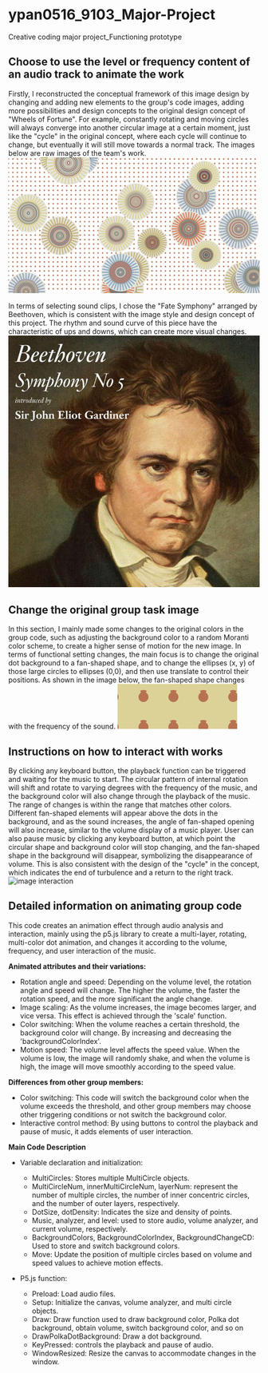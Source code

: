 # ypan0516_9103_Major-Project
Creative coding major project_Functioning prototype

## Choose to use the level or frequency content of an audio track to animate the work
Firstly, I reconstructed the conceptual framework of this image design by changing and adding new elements to the group's code images, adding more possibilities and design concepts to the original design concept of "Wheels of Fortune". For example, constantly rotating and moving circles will always converge into another circular image at a certain moment, just like the "cycle" in the original concept, where each cycle will continue to change, but eventually it will still move towards a normal track. The images below are raw images of the team's work.
![group work image](readmeimages/Image2.png)


In terms of selecting sound clips, I chose the "Fate Symphony" arranged by Beethoven, which is consistent with the image style and design concept of this project. The rhythm and sound curve of this piece have the characteristic of ups and downs, which can create more visual changes.
![Symphony No.5 by Beethoven](readmeimages/Image1.jpg)

## Change the original group task image
In this section, I mainly made some changes to the original colors in the group code, such as adjusting the background color to a random Moranti color scheme, to create a higher sense of motion for the new image. In terms of functional setting changes, the main focus is to change the original dot background to a fan-shaped shape, and to change the ellipses (x, y) of those large circles to ellipses (0,0), and then use translate to control their positions. As shown in the image below, the fan-shaped shape changes with the frequency of the sound.
![group work changed](readmeimages/Image3.png)

## Instructions on how to interact with works
By clicking any keyboard button, the playback function can be triggered and waiting for the music to start. The circular pattern of internal rotation will shift and rotate to varying degrees with the frequency of the music, and the background color will also change through the playback of the music. The range of changes is within the range that matches other colors. Different fan-shaped elements will appear above the dots in the background, and as the sound increases, the angle of fan-shaped opening will also increase, similar to the volume display of a music player. 
User can also pause music by clicking any keyboard button, at which point the circular shape and background color will stop changing, and the fan-shaped shape in the background will disappear, symbolizing the disappearance of volume. This is also consistent with the design of the "cycle" in the concept, which indicates the end of turbulence and a return to the right track.
![image interaction](readmeimages/image4.gif)

## Detailed information on animating group code
This code creates an animation effect through audio analysis and interaction, mainly using the p5.js library to create a multi-layer, rotating, multi-color dot animation, and changes it according to the volume, frequency, and user interaction of the music. 

**Animated attributes and their variations:**
- Rotation angle and speed: Depending on the volume level, the rotation angle and speed will change. The higher the volume, the faster the rotation speed, and the more significant the angle change.
- Image scaling: As the volume increases, the image becomes larger, and vice versa. This effect is achieved through the 'scale' function.
- Color switching: When the volume reaches a certain threshold, the background color will change. By increasing and decreasing the 'backgroundColorIndex'.
- Motion speed: The volume level affects the speed value. When the volume is low, the image will randomly shake, and when the volume is high, the image will move smoothly according to the speed value.

**Differences from other group members:**
- Color switching: This code will switch the background color when the volume exceeds the threshold, and other group members may choose other triggering conditions or not switch the background color.
- Interactive control method: By using buttons to control the playback and pause of music, it adds elements of user interaction.

**Main Code Description**
- Variable declaration and initialization:
  - MultiCircles: Stores multiple MultiCircle objects.
  - MultiCircleNum, innerMultiCircleNum, layerNum: represent the number of multiple circles, the number of inner concentric circles, and the number of outer layers, respectively.
  - DotSize, dotDensity: Indicates the size and density of points.
  - Music, analyzer, and level: used to store audio, volume analyzer, and current volume, respectively.
  - BackgroundColors, BackgroundColorIndex, BackgroundChangeCD: Used to store and switch background colors.
  - Move: Update the position of multiple circles based on volume and speed values to achieve motion effects.

- P5.js function:
  - Preload: Load audio files.
  - Setup: Initialize the canvas, volume analyzer, and multi circle objects.
  - Draw: Draw function used to draw background color, Polka dot background, obtain volume, switch background color, and so on
  - DrawPolkaDotBackground: Draw a dot background.
  - KeyPressed: controls the playback and pause of audio.
  - WindowResized: Resize the canvas to accommodate changes in the window.









